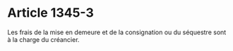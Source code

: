 # Article 1345-3

<p>Les frais de la mise en demeure et de la consignation ou du séquestre sont à la charge du créancier.</p>